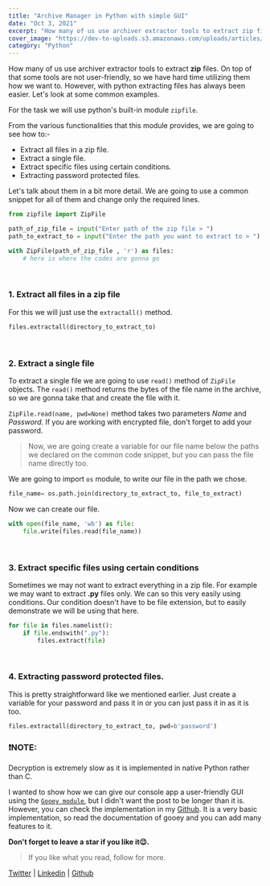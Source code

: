 ```yaml
---
title: "Archive Manager in Python with simple GUI"
date: "Oct 3, 2021"
excerpt: "How many of us use archiver extractor tools to extract zip files. On top of that some tools are not user-friendly "
cover_image: "https://dev-to-uploads.s3.amazonaws.com/uploads/articles/9g759piwximsbreyej4i.png"
category: "Python"
---
```


How many of us use archiver extractor tools to extract **zip** files. On top of that some tools are not user-friendly, so we have hard time utilizing them how we want to. However, with python extracting files has always been easier. Let's look at some common examples.

For the task we will use python's built-in module `zipfile`.

From the various functionalities that this module provides, we are going to see how to:-

- Extract all files in a zip file.
- Extract a single file.
- Extract specific files using certain conditions.
- Extracting password protected files.

Let's talk about them in a bit more detail. We are going to use a common snippet for all of them and change only the required lines.

```python
from zipfile import ZipFile

path_of_zip_file = input("Enter path of the zip file > ")
path_to_extract_to = input("Enter the path you want to extract to > ")

with ZipFile(path_of_zip_file , 'r') as files:
    # here is where the codes are gonna go
```

<br>

### **1. Extract all files in a zip file**

For this we will just use the `extractall()` method.

```python
files.extractall(directory_to_extract_to)
```

<br>

### **2. Extract a single file**

To extract a single file we are going to use `read()` method of `ZipFile` objects. The `read()` method returns the bytes of the file name in the archive, so we are gonna take that and create the file with it.

`ZipFile.read(name, pwd=None)` method takes two parameters _Name_ and _Password_. If you are working with encrypted file, don't forget to add your password.

> Now, we are going create a variable for our file name below the paths we declared on the common code snippet, but you can pass the file name directly too.

We are going to import `os` module, to write our file in the path we chose.

```python
file_name= os.path.join(directory_to_extract_to, file_to_extract)
```

Now we can create our file.

```python
with open(file_name, 'wb') as file:
    file.write(files.read(file_name))
```

<br>

### **3. Extract specific files using certain conditions**

Sometimes we may not want to extract everything in a zip file. For example we may want to extract **.py** files only. We can so this very easily using conditions. Our condition doesn't have to be file extension, but to easily demonstrate we will be using that here.

```python
for file in files.namelist():
    if file.endswith(".py"):
        files.extract(file)
```

<br>

### **4. Extracting password protected files.**

This is pretty straightforward like we mentioned earlier. Just create a variable for your password and pass it in or you can just pass it in as it is too.

```python
files.extractall(directory_to_extract_to, pwd=b'password')
```

### **❗NOTE**:

Decryption is extremely slow as it is implemented in native Python rather than C.

I wanted to show how we can give our console app a user-friendly GUI using the [`Gooey module`](https://github.com/chriskiehl/Gooey), but I didn't want the post to be longer than it is. However, you can check the implementation in my [Github](https://github.com/nabroleonx/Archive-Manager). It is a very basic implementation, so read the documentation of gooey and you can add many features to it.

**Don't forget to leave a star if you like it😉.**

> If you like what you read, follow for more.

[Twitter](https://twitter.com/nabroleonx) | [Linkedin](https://linkedin.com/in/abel-ayalew-a564b7210/) | [Github](https://github.com/nabroleonx)
